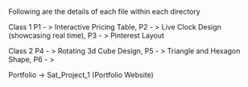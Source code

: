 Following are the details of each file within each directory

Class 1
P1 - > Interactive Pricing Table, 
P2 - > Live Clock Design (showcasing real time),
P3 - > Pinterest Layout

Class 2
P4 - > Rotating 3d Cube Design,
P5 - > Triangle and Hexagon Shape,
P6 - > 

Portfolio -> Sat_Project_1 (Portfolio Website)
